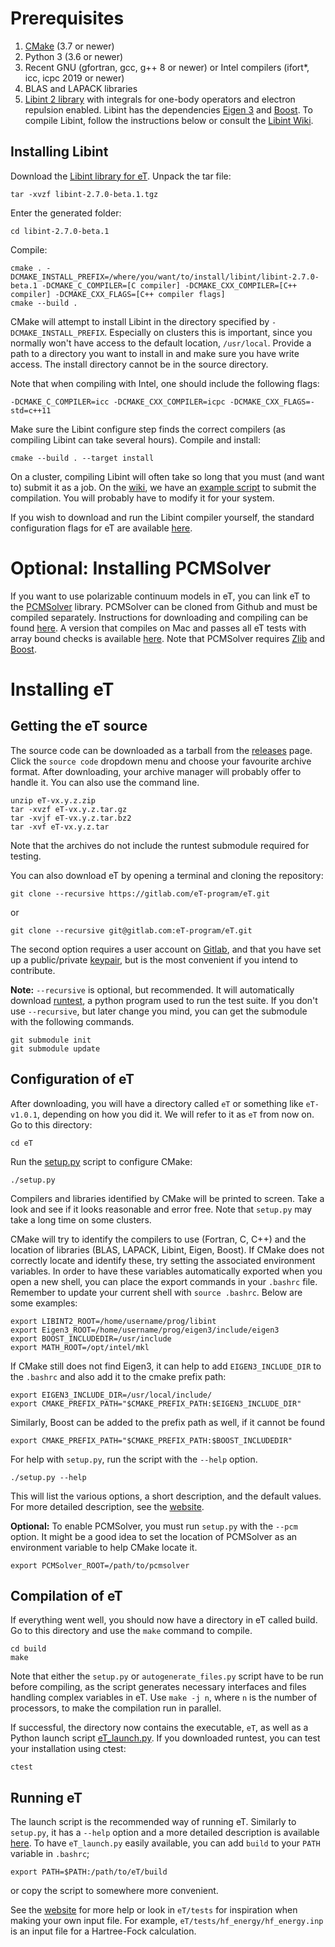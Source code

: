 # Prerequisites
1. [CMake](https://cmake.org/) (3.7 or newer)
2. Python 3 (3.6 or newer)
3. Recent GNU (gfortran, gcc, g++ 8 or newer) or Intel compilers (ifort*, icc, icpc 2019 or newer)
4. BLAS and LAPACK libraries
5. [Libint 2 library](https://github.com/evaleev/libint)
with integrals for one-body operators and electron repulsion enabled.
Libint has the dependencies [Eigen 3](http://eigen.tuxfamily.org/index.php?title=Main_Page) and [Boost](https://www.boost.org).
To compile Libint, follow the instructions below or consult the [Libint Wiki](https://github.com/evaleev/libint/wiki).


## Installing Libint
Download the [Libint library for eT](https://www.etprogram.org/libint/libint-2.7.0-beta.1.tgz).
Unpack the tar file:
```shell
tar -xvzf libint-2.7.0-beta.1.tgz
```
Enter the generated folder:
```shell
cd libint-2.7.0-beta.1
```
Compile:
```shell
cmake . -DCMAKE_INSTALL_PREFIX=/where/you/want/to/install/libint/libint-2.7.0-beta.1 -DCMAKE_C_COMPILER=[C compiler] -DCMAKE_CXX_COMPILER=[C++ compiler] -DCMAKE_CXX_FLAGS=[C++ compiler flags]
cmake --build .
```
CMake will attempt to install Libint in the directory specified by `-DCMAKE_INSTALL_PREFIX`.
Especially on clusters this is important,
since you normally won't have access to the default location, `/usr/local`.
Provide a path to a directory you want to install in and make sure you have write access.
The install directory cannot be in the source directory.

Note that when compiling with Intel, one should include the following flags:
```shell
-DCMAKE_C_COMPILER=icc -DCMAKE_CXX_COMPILER=icpc -DCMAKE_CXX_FLAGS=-std=c++11
```
Make sure the Libint configure step finds the correct compilers (as compiling Libint can take several hours). Compile and install:
```shell
cmake --build . --target install
```

On a cluster, compiling Libint will often take so long that you must (and want to) submit it as a job.
On the [wiki](https://gitlab.com/eT-program/eT/-/wikis/home),
we have an [example script](https://gitlab.com/eT-program/eT/-/wikis/Various-guides/Example-script-for-installing-Libint-on-cluster) to submit the compilation.
You will probably have to modify it for your system.

If you wish to download and run the Libint compiler yourself,
the standard configuration flags for eT are available [here](https://gitlab.com/eT-program/eT/-/wikis/Various-guides/Standard-configuration-for-Libint).


# Optional: Installing PCMSolver
If you want to use polarizable continuum models in eT,
you can link eT to the [PCMSolver](https://github.com/PCMSolver/pcmsolver) library.
PCMSolver can be cloned from Github and must be compiled separately.
Instructions for downloading and compiling can be found [here](https://pcmsolver.readthedocs.io/en/stable/).
A version that compiles on Mac and passes all eT tests with array bound checks is available [here](https://github.com/eirik-kjonstad/pcmsolver).
Note that PCMSolver requires [Zlib](https://www.zlib.net/) and [Boost](https://www.boost.org).



# Installing eT
## Getting the eT source
The source code can be downloaded as a tarball from the
[releases](https://gitlab.com/eT-program/eT/-/releases) page.
Click the  `source code` dropdown menu and choose your favourite archive format.
After downloading,
your archive manager will probably offer to handle it.
You can also use the command line.
```shell
unzip eT-vx.y.z.zip
tar -xvzf eT-vx.y.z.tar.gz
tar -xvjf eT-vx.y.z.tar.bz2
tar -xvf eT-vx.y.z.tar
```
Note that the archives do not include the runtest submodule required for testing.

You can also download eT by opening a terminal and cloning the repository:
```shell
git clone --recursive https://gitlab.com/eT-program/eT.git
```
or
```shell
git clone --recursive git@gitlab.com:eT-program/eT.git
```
The second option requires a user account on [Gitlab](https://gitlab.com/),
and that you have set up a public/private [keypair](https://docs.gitlab.com/ee/ssh/),
but is the most convenient if you intend to contribute.

**Note:**
`--recursive` is optional, but recommended.
It will automatically download [runtest](https://runtest.readthedocs.io/en/latest/),
a python program used to run the test suite.
If you don't use `--recursive`,
but later change you mind,
you can get the submodule with the following commands.
```shell
git submodule init
git submodule update
```

## Configuration of eT
After downloading,
you will have a directory called `eT` or something like `eT-v1.0.1`,
depending on how you did it.
We will refer to it as `eT` from now on.
Go to this directory:
```shell
cd eT
```
Run the [setup.py](https://etprogram.org/setup.html) script to configure CMake:
```shell
./setup.py
```
Compilers and libraries identified by CMake will be printed to screen.
Take a look and see if it looks reasonable and error free.
Note that `setup.py` may take a long time on some clusters.

CMake will try to identify the compilers to use (Fortran, C, C++) and the location of libraries (BLAS, LAPACK, Libint, Eigen, Boost).
If CMake does not correctly locate and identify these,
try setting the associated environment variables.
In order to have these variables automatically exported when you open a new shell,
you can place the export commands in your `.bashrc` file.
Remember to update your current shell with `source .bashrc`.
Below are some examples:
```shell
export LIBINT2_ROOT=/home/username/prog/libint
export Eigen3_ROOT=/home/username/prog/eigen3/include/eigen3
export BOOST_INCLUDEDIR=/usr/include
export MATH_ROOT=/opt/intel/mkl
```
If CMake still does not find Eigen3,
it can help to add `EIGEN3_INCLUDE_DIR` to the `.bashrc`
and also add it to the cmake prefix path:
```shell
export EIGEN3_INCLUDE_DIR=/usr/local/include/
export CMAKE_PREFIX_PATH="$CMAKE_PREFIX_PATH:$EIGEN3_INCLUDE_DIR"
```
Similarly, Boost can be added to the prefix path as well, if it cannot be found
```shell
export CMAKE_PREFIX_PATH="$CMAKE_PREFIX_PATH:$BOOST_INCLUDEDIR"
```

For help with `setup.py`,
run the script with the `--help` option.
```shell
./setup.py --help
```
This will list the various options,
a short description,
and the default values.
For more detailed description,
see the [website](https://etprogram.org/setup.html).

**Optional:**
To enable PCMSolver,
you must run `setup.py` with the `--pcm` option.
It might be a good idea to set the location of PCMSolver as an environment variable to help CMake locate it.
```shell
export PCMSolver_ROOT=/path/to/pcmsolver
```

## Compilation of eT
If everything went well,
you should now have a directory in eT called build.
Go to this directory and use the `make` command to compile.
```shell
cd build
make
```
Note that either the `setup.py` or `autogenerate_files.py` script have to be run before
compiling, as the script generates necessary interfaces and files handling complex variables in eT.
Use `make -j n`, where `n` is the number of processors, to make the compilation run in parallel.

If successful, the directory now contains the executable, `eT`, as well as a Python launch script
[eT_launch.py](https://etprogram.org/eT_launch.html).
If you downloaded runtest,
you can test your installation using ctest:
```shell
ctest
```

## Running eT
The launch script is the recommended way of running eT.
Similarly to `setup.py`,
it has a `--help` option
and a more detailed description is available
[here](https://etprogram.org/eT_launch.html).
To have `eT_launch.py` easily available,
you can add `build` to your `PATH` variable in `.bashrc`;
```shell
export PATH=$PATH:/path/to/eT/build
```
or copy the script to somewhere more convenient.

See the [website](https://etprogram.org)
for more help or look in `eT/tests` for inspiration when making your own input file.
For example,
`eT/tests/hf_energy/hf_energy.inp` is an input file for a Hartree-Fock calculation.
